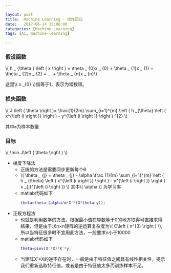 ```yaml
---

layout: post
title:  Machine Learning - 线性回归
date:   2017-06-14 15:06:00
categories: [Machine-Learning]
tags: [AI, machine-learning]

---
```



### 假设函数

\\( h _ {\theta } \left ( x \right ) = \theta _ {0}x _ {0} + \theta _ {1}x _ {1} + \theta _ {2}x _ {2} + ... + \theta _ {n}x _ {n}\\)

这里\\( x _{0} \\)恒等于1，表示为常数项。

### 损失函数

\\( J \left ( \theta  \right )= \frac{1}{2m} \sum_{i=1}^{m} \left ( h _{\theta} \left ( x^{\left (i  \right )} \right ) - y^{\left (i  \right )} \right ) ^{2} \\)

其中`m`为样本数量

### 目标

\\( \min J\left ( \theta  \right ) \\)

- 梯度下降法
    - 正统的方法是需要同步更新每个θ
    - \\( \theta _ {j} = \theta _ {j} - \alpha \frac {1}{m} \sum_{i=1}^{m} \left ( h _ {\theta} \left ( x^{\left (i  \right )} \right ) - y^{\left (i  \right )} \right ) x _{j}^{\left (i  \right )} \\)
      其中\\( \alpha \\) 为学习率
    - matlab代码如下
      ```matlab
      theta=theta-(alpha/m*X'*(X*theta-y));
      ```
- 正规方程法
    - 也就是利用数学的方法，根据最小值在导数等于0的地方取得可直接求得结果，但是由于求n×n矩阵的逆运算复杂度为\\( O\left ( n^{3} \right ) \\),所以当特征很多时不宜用此方法，一般要求n小于10000
    - matlab代码如下
      ```matlab
      theta=pinv(X'*X)*X'*y;
      ```
    - 当矩阵X'*X的逆不存在时，一般是由于特征值之间具有线性相关性，提示我们重新选取特征值，或者是由于特征值太多而训练样本不足。



